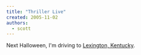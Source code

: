 ```yaml
---
title: "Thriller Live"
created: 2005-11-02
authors: 
  - scott
---
```


Next Halloween, I'm driving to [Lexington, Kentucky](http://glass.typepad.com/journal/2005/10/thriller_live.html).
